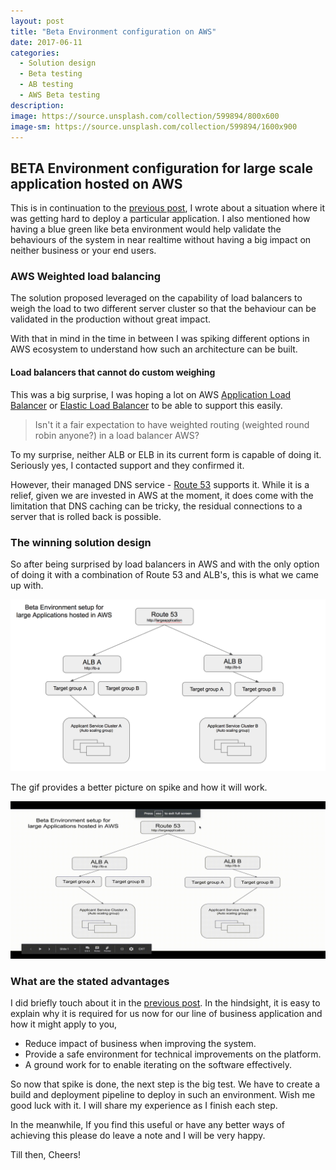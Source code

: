 ```yaml
---
layout: post
title: "Beta Environment configuration on AWS"
date: 2017-06-11
categories:
  - Solution design
  - Beta testing
  - AB testing
  - AWS Beta testing
description:
image: https://source.unsplash.com/collection/599894/800x600
image-sm: https://source.unsplash.com/collection/599894/1600x900
---
```


## BETA Environment configuration for large scale application hosted on AWS

This is in continuation to the [previous post](http://humblelistener.github.io/2017/05/04/When-you-lose-confidence-in-code/), I wrote about a situation where it was getting hard to deploy a particular application. I also mentioned how having a blue green like beta environment would help validate the behaviours of the system in near realtime without having a big impact on neither business or your end users.

### AWS Weighted load balancing
The solution proposed leveraged on the capability of load balancers to weigh the load to two different server cluster so that the behaviour can be validated in the production without great impact.

With that in mind in the time in between I was spiking different options in AWS ecosystem to understand how such an architecture can be built.

#### Load balancers that cannot do custom weighing
This was a big surprise, I was hoping a lot on AWS [Application Load Balancer](https://aws.amazon.com/elasticloadbalancing/applicationloadbalancer/) or [Elastic Load Balancer](https://aws.amazon.com/elasticloadbalancing/classicloadbalancer/) to be able to support this easily.

> Isn't it a fair expectation to have weighted routing (weighted round robin anyone?) in a load balancer AWS?

To my surprise, neither ALB or ELB in its current form is capable of doing it. Seriously yes, I contacted support and they confirmed it.

However, their managed DNS service - [Route 53](https://aws.amazon.com/route53/) supports it. While it is a relief, given we are invested in AWS at the moment, it does come with the limitation that DNS caching can be tricky, the residual connections to a server that is rolled back is possible.

### The winning solution design
So after being surprised by load balancers in AWS and with the only option of doing it with a combination of Route 53 and ALB's, this is what we came up with.

![Solution design for Beta AB set up](https://github.com/humblelistener/humblelistener.github.io/raw/sources/assets/BetaABtesting%20diagram.png)

The gif provides a better picture on spike and how it will work.

![how it works!](https://github.com/humblelistener/humblelistener.github.io/raw/sources/assets/betaenvlsapp.gif)

### What are the stated advantages

I did briefly touch about it in the [previous post](http://humblelistener.github.io/2017/05/04/When-you-lose-confidence-in-code/). In the hindsight, it is easy to explain why it is required for us now for our line of business application and how it might apply to you,

* Reduce impact of business when improving the system.
* Provide a safe environment for technical improvements on the platform.
* A ground work for to enable iterating on the software effectively.

So now that spike is done, the next step is the big test. We have to create a build and deployment pipeline to deploy in such an environment. Wish me good luck with it. I will share my experience as I finish each step.

In the meanwhile, If you find this useful or have any better ways of achieving this please do leave a note and I will be very happy.

Till then, Cheers!
